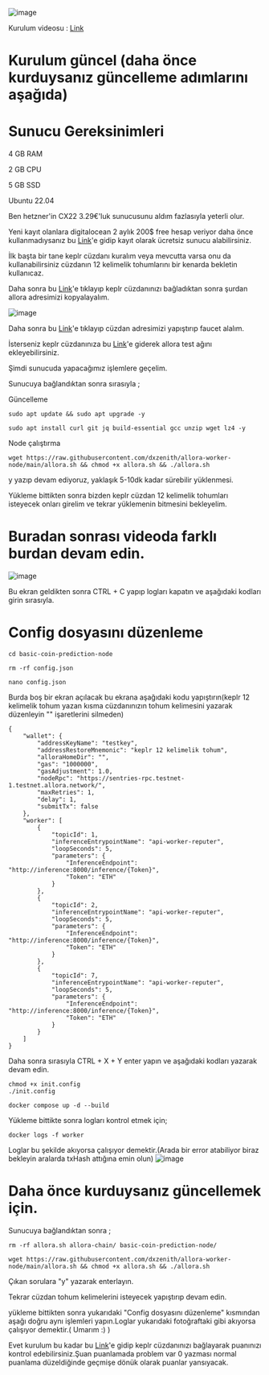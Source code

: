 ![image](https://github.com/user-attachments/assets/f97d6142-98c4-422c-8e39-845f841d25da)

Kurulum videosu : [Link](https://youtu.be/SDNW5IrkLuc)

# Kurulum güncel (daha önce kurduysanız güncelleme adımlarını aşağıda)

# Sunucu Gereksinimleri

4 GB RAM

2 GB CPU

5 GB SSD

Ubuntu 22.04

Ben hetzner'in CX22 3.29€'luk sunucusunu aldım fazlasıyla yeterli olur.

Yeni kayıt olanlara digitalocean 2 aylık 200$ free hesap veriyor daha önce kullanmadıysanız bu [Link](https://t.co/5O8WuAtuHs)'e gidip kayıt olarak ücretsiz sunucu alabilirsiniz.

İlk başta bir tane keplr cüzdanı kuralım veya mevcutta varsa onu da kullanabilirsiniz cüzdanın 12 kelimelik tohumlarını bir kenarda bekletin kullanıcaz.

Daha sonra bu [Link](https://app.allora.network?ref=eyJyZWZlcnJlcl9pZCI6ImM1OTdmYjNlLWQ0ZGEtNGFmZi04MGJhLTVlOTAxYmZlZTBhNCJ9)'e tıklayıp keplr cüzdanınızı bağladıktan sonra şurdan allora adresimizi kopyalayalım.

![image](https://github.com/user-attachments/assets/038bf5f2-f5b2-4154-ac4a-560c339dec57)

Daha sonra bu [Link](https://faucet.testnet-1.testnet.allora.network/)'e tıklayıp cüzdan adresimizi yapıştırıp faucet alalım.

İsterseniz keplr cüzdanınıza bu [Link](https://explorer.testnet-1.testnet.allora.network/wallet/suggest)'e giderek allora test ağını ekleyebilirsiniz.

Şimdi sunucuda yapacağımız işlemlere geçelim.

Sunucuya bağlandıktan sonra sırasıyla ;

Güncelleme 

```
sudo apt update && sudo apt upgrade -y
```
```
sudo apt install curl git jq build-essential gcc unzip wget lz4 -y
```
Node çalıştırma 

```
wget https://raw.githubusercontent.com/dxzenith/allora-worker-node/main/allora.sh && chmod +x allora.sh && ./allora.sh
```
y yazıp devam ediyoruz, yaklaşık 5-10dk kadar sürebilir yüklenmesi.


Yükleme bittikten sonra bizden keplr cüzdan 12 kelimelik tohumları isteyecek onları girelim ve  tekrar yüklemenin bitmesini bekleyelim.

# Buradan sonrası videoda farklı burdan devam edin.

![image](https://github.com/user-attachments/assets/e5973641-3bc6-4765-847e-cd5533a20136)

Bu ekran geldikten sonra CTRL + C yapıp logları kapatın ve aşağıdaki kodları girin sırasıyla.

# Config dosyasını düzenleme

```
cd basic-coin-prediction-node
```

```
rm -rf config.json
```
```
nano config.json
```

Burda boş bir ekran açılacak bu ekrana aşağıdaki kodu yapıştırın(keplr 12 kelimelik tohum yazan kısma cüzdanınızın tohum kelimesini yazarak düzenleyin "" işaretlerini silmeden)
```
{
    "wallet": {
        "addressKeyName": "testkey",
        "addressRestoreMnemonic": "keplr 12 kelimelik tohum",
        "alloraHomeDir": "",
        "gas": "1000000",
        "gasAdjustment": 1.0,
        "nodeRpc": "https://sentries-rpc.testnet-1.testnet.allora.network/",
        "maxRetries": 1,
        "delay": 1,
        "submitTx": false
    },
    "worker": [
        {
            "topicId": 1,
            "inferenceEntrypointName": "api-worker-reputer",
            "loopSeconds": 5,
            "parameters": {
                "InferenceEndpoint": "http://inference:8000/inference/{Token}",
                "Token": "ETH"
            }
        },
        {
            "topicId": 2,
            "inferenceEntrypointName": "api-worker-reputer",
            "loopSeconds": 5,
            "parameters": {
                "InferenceEndpoint": "http://inference:8000/inference/{Token}",
                "Token": "ETH"
            }
        },
        {
            "topicId": 7,
            "inferenceEntrypointName": "api-worker-reputer",
            "loopSeconds": 5,
            "parameters": {
                "InferenceEndpoint": "http://inference:8000/inference/{Token}",
                "Token": "ETH"
            }
        }
    ]
}
```

Daha sonra sırasıyla CTRL + X + Y enter yapın ve aşağıdaki kodları yazarak devam edin.

```
chmod +x init.config
./init.config
```
```
docker compose up -d --build
```

Yükleme bittikte sonra logları kontrol etmek için;
```
docker logs -f worker
```

Loglar bu şekilde akıyorsa çalışıyor demektir.(Arada bir error atabiliyor biraz bekleyin aralarda txHash attığına emin olun)
![image](https://github.com/user-attachments/assets/c06d4c59-5fc4-4015-ada4-a187ed29afe0)


# Daha önce kurduysanız güncellemek için.

Sunucuya bağlandıktan sonra ;

```
rm -rf allora.sh allora-chain/ basic-coin-prediction-node/
```
```
wget https://raw.githubusercontent.com/dxzenith/allora-worker-node/main/allora.sh && chmod +x allora.sh && ./allora.sh
```

Çıkan sorulara "y" yazarak enterlayın.

Tekrar cüzdan tohum kelimelerini isteyecek yapıştırıp devam edin.

yükleme bittikten sonra yukarıdaki "Config dosyasını düzenleme" kısmından aşağı doğru aynı işlemleri yapın.Loglar yukarıdaki fotoğraftaki gibi akıyorsa çalışıyor demektir.( Umarım :) )

Evet kurulum bu kadar bu [Link](https://app.allora.network?ref=eyJyZWZlcnJlcl9pZCI6ImM1OTdmYjNlLWQ0ZGEtNGFmZi04MGJhLTVlOTAxYmZlZTBhNCJ9)'e gidip keplr cüzdanınızı bağlayarak puanınızı kontrol edebilirsiniz.Şuan puanlamada problem var 0 yazması normal puanlama düzeldiğinde geçmişe dönük olarak puanlar yansıyacak.
